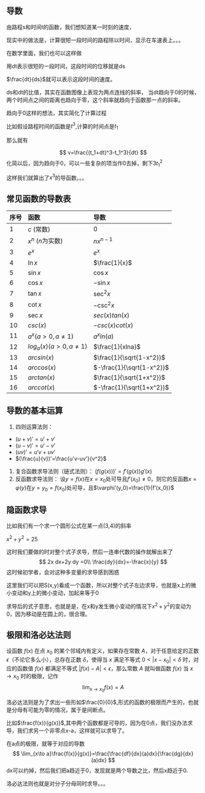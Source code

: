 ## 导数

由路程s和时间t的函数，我们想知道某一时刻的速度，

现实中的做法是，计算很短一段时间的路程除以时间，显示在车速表上。。。

在数学里面，我们也可以这样做

用dt表示很短的一段时间，这段时间的位移就是ds

$\frac{dt}{ds}$就可以表示这段时间的速度。

ds和dt的比值，其实在函数图像上表现为两点连线的斜率， 当dt趋向于0的时候，两个时间点之间的距离也趋向于零，这个斜率就趋向于函数那一点的斜率。



趋向于0这样的想法，其实简化了计算过程

比如假设路程时间的函数是$t^3$,计算的时间点是$t_1$

那么就有


$$
v=\frac{(t_1+dt)^3-t_1^3}{dt}
$$
化简以后，因为趋向于0，可以一些复杂的项当作0去掉，剩下$3t_1^2$

这样我们就算出了$x^3$的导函数。。。



## 常见函数的导数表

| 序号 | 函数                | 导数                      |
| ---- | :------------------ | :------------------------ |
| 1    | $c$ (常数)          | $0$                       |
| 2    | $x^n$ ($n$为实数)   | $nx^{n-1}$                |
| 3    | $e^x$               | $e^x$                     |
| 4    | $\ln x$             | $\frac{1}{x}$             |
| 5    | $\sin x$            | $\cos x$                  |
| 6    | $\cos x$            | $-\sin x$                 |
| 7    | $\tan x$            | $\sec^2 x$                |
| 8    | $\cot x$            | $-\csc^2 x$               |
| 9    | $\sec x$            | $sec(x)tan(x)$            |
| 10   | $csc(x)$            | $-csc(x)cot(x)$           |
| 11   | $a^x(a>0,a≠1)$      | $a^xln(a)$                |
| 12   | $log_a(x)(a>0,a≠1)$ | $\frac{1}{xlna}$          |
| 13   | $arcsin(x)$         | $\frac{1}{\sqrt{1-x^2}}$  |
| 14   | $arccos(x)$         | $-\frac{1}{\sqrt{1-x^2}}$ |
| 15   | $arctan(x)$         | $\frac{1}{\sqrt{1+x^2}}$  |
| 16   | $arccot(x)$         | $-\frac{1}{\sqrt{1+x^2}}$ |

## 导数的基本运算

1. 四则运算法则：

- $(u+v)'=u'+v'$
- $(u-v)'=u'-v'$
- $(uv)'=u'v+uv'$
- $(\frac{u}{v})'=\frac{u'v-uv'}{v^2}$

1. 复合函数求导法则（链式法则）： $(f(g(x)))'=f'(g(x))g'(x)$
2. 反函数求导法则： 设$y=f(x)$在$x=x_0$处可导且$f’(x_0)≠0$，则它的反函数$x=\varphi(y)$在$y=y_0=f(x_0)$处可导，且$\varphi’(y_0)=\frac{1}{f’(x_0)}$

## 隐函数求导

比如我们有一个求一个圆形公式在某一点(3,4)的斜率

$x^2+y^2=25$

这时我们要做的时对整个式子求导，然后一连串代数的操作就解出来了
$$
2x dx+2y dy =0\\
\frac{dy}{dx}=-\frac{x}{y}
$$
这时候初学者，会对这种多变量的求导感到困惑

这里我们可以把S(x,y)看成一个函数，所以对整个式子左边求导，也就是x上的微小变动和y上的微小变动，加起来等于0

求导后的式子意思，也就是是，在x和y发生微小变动的情况下$x^2+y^2$的变动为0，因为移动是在圆上的，很合理。



## 极限和洛必达法则

设函数 $f(x)$ 在点 $x_0$ 的某个邻域内有定义，如果存在常数 $A$，对于任意给定的正数 $\epsilon$（不论它多么小），总存在正数 $\delta$，使得当 $x$ 满足不等式 $0<|x-x_0|<\delta$ 时，对应的函数值 $f(x)$ 都满足不等式 $|f(x)-A|<\epsilon$，那么常数 $A$ 就叫做函数 $f(x)$ 当 $x \to x_0$ 时的极限，记作 $$ \lim_{x \to x_0} f(x) = A $$



洛必达法则是为了求出一些形如$\frac{0}{0}$,形式的函数的极限而产生的，也就是分母有可能为零的情况，属于是间断点。

比如$\frac{f(x)}{g(x)}$,其中两个函数都是可导的，因为在0点，我们没办法求导，我们求另一个非零点x-a，这样就可以求导了。

在a点的极限，就等于对应的导数
$$
\lim_{x\to a}\frac{f(x)}{g(x)}=\frac{\frac{df}{dx}(a)dx}{\frac{dg}{dx}(a)dx}
$$
dx可以约掉，然后我们把a趋近于0，发现就是两个导数之比，然后x趋近于0.



洛必达法则也就是对分子分母同时求导。。。
